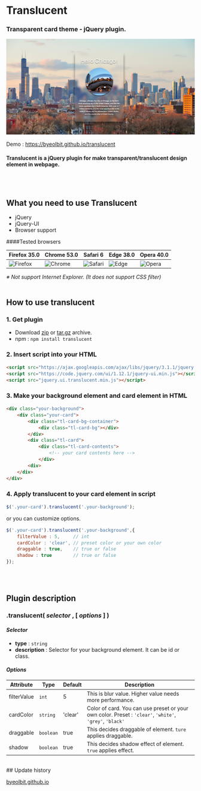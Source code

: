 # Translucent
### Transparent card theme - jQuery plugin.
<img src="https://github.com/byeolbit/byeolbit.github.io/raw/master/title.png?raw=true" alt="Title image" style="max-width:100%;">

Demo : https://byeolbit.github.io/translucent

#### **Translucent** is a jQuery plugin for make transparent/translucent design element in webpage.
<br/><br/>
## What you need to use Translucent
- jQuery
- jQuery-UI
- Browser support

####Tested browsers

Firefox 35.0 | Chrome 53.0  | Safari 6 | Edge 38.0 | Opera 40.0
--------|--------|--------|------|-------
<img src="https://github.com/alrra/browser-logos/raw/master/src/firefox/firefox_128x128.png" alt="Firefox"> | <img src="https://github.com/alrra/browser-logos/raw/master/src/chrome/chrome_128x128.png" alt="Chrome"> | <img src="https://github.com/alrra/browser-logos/raw/master/src/safari/safari_128x128.png" alt="Safari"> | <img src="https://github.com/alrra/browser-logos/raw/master/src/edge/edge_128x128.png" alt="Edge"> | <img src="https://github.com/alrra/browser-logos/raw/master/src/opera/opera_128x128.png" alt="Opera">

*※ Not support Internet Explorer. (It does not support CSS filter)*
<br/><br/>
## How to use translucent

### 1. Get plugin
- Download [zip](https://github.com/byeolbit/translucent/archive/master.zip) or [tar.gz](https://github.com/byeolbit/translucent/archive/master.tar.gz) archive.
- npm : `npm install translucent`

### 2. Insert script into your HTML
```html
<script src="https://ajax.googleapis.com/ajax/libs/jquery/3.1.1/jquery.min.js"></script>
<script src="https://code.jquery.com/ui/1.12.1/jquery-ui.min.js"></script>
<script src="jquery.ui.translucent.min.js"></script>
```

### 3. Make your background element and card element in HTML

```html
<div class="your-background">
    <div class="your-card">
        <div class="tl-card-bg-container">
            <div class="tl-card-bg"></div>
        </div>
        <div class="tl-card">
            <div class="tl-card-contents">
                <!-- your card contents here -->
            </div>
        <div>
    </div>
</div>
```


### 4. Apply translucent to your card element in script

```javascript
$('.your-card').translucent('.your-background');
```
or you can customize options.


```javascript
$('.your-card').translucent('.your-background',{
    filterValue : 5,     // int
    cardColor : 'clear', // preset color or your own color
    draggable : true,    // true or false
    shadow : true        // true or false
});
```
<br/><br/>
## Plugin description
### .translucent( *selector* , [ *options* ] )

#### *Selector*
+ **type** : `string`
+ **description** : Selector for your background element. It can be id or class.

#### *Options*

Attribute | Type | Default | Description
--------- | ---- | ------- | -----------
filterValue | `int` | 5 | This is blur value. Higher value needs more performance.
cardColor | `string` | 'clear' | Color of card. You can use preset or your own color. Preset : `'clear'`, `'white'`, `'grey'`, `'black'`
draggable | `boolean` | true | This decides draggable of element. `ture` applies draggable.
shadow | `boolean` | true | This decides shadow effect of element. `true` applies effect.
<br/>
## Update history

[byeolbit.github.io](https://byeolbit.github.io/translucent/2017/01/28/translucent-update-history.html) 
